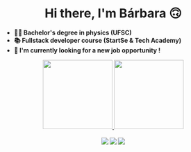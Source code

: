 <div  align="center">
  <h1><b>Hi there, I'm Bárbara 🙃<b></h1>
</div>
    
- 👩‍🔬 Bachelor's degree in physics (UFSC)
- 📚 Fullstack developer course (StartSe & Tech Academy)
- 🔭 I'm currently looking for a new job opportunity !

<div align="center">
  <a href="https://github.com/schvuchov">
  <img height="160em" src="https://github-readme-stats.vercel.app/api?username=schvuchov&show_icons=true&theme=dark&include_all_commits=true&count_private=true"/>
  <img height="160em" src="https://github-readme-stats.vercel.app/api/top-langs/?username=schvuchov&layout=compact&langs_count=7&theme=dark"/>
</div>
  
<br>
  
<div align="center">
  <a href = "mailto:schvuchov.k@gmail.com"><img src="https://img.shields.io/badge/-Gmail-%23333?style=for-the-badge&logo=gmail&logoColor=white" target="_blank"></a>
  <a href="https://www.linkedin.com/in/barbara-schvuchov" target="_blank"><img src="https://img.shields.io/badge/-LinkedIn-%230077B5?style=for-the-badge&logo=linkedin&logoColor=white" target="_blank"></a>
  <a href="https://instagram.com/baschvuchov" target="_blank"><img src="https://img.shields.io/badge/-Instagram-%23E4405F?style=for-the-badge&logo=instagram&logoColor=white" target="_blank"></a>
</div>

<br>

